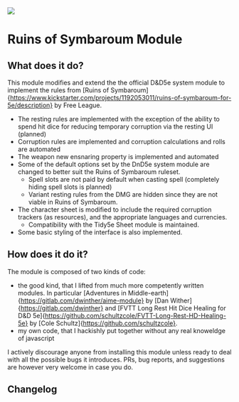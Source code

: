 <img src="https://img.shields.io/endpoint?url=https://foundryshields.com/version?url=https://raw.githubusercontent.com/dirusulixes/ros5e/master/module.json">

# Ruins of Symbaroum Module

## What does it do?

This module modifies and extend the the official D&D5e system module to implement the rules from [Ruins of Symbaroum]{https://www.kickstarter.com/projects/1192053011/ruins-of-symbaroum-for-5e/description} by Free League.

+ The resting rules are implemented with the exception of the ability to spend hit dice for reducing temporary corruption via the resting UI (planned)
+ Corruption rules are implemented and corruption calculations and rolls are automated
+ The weapon new ensnaring property is implemented and automated
+ Some of the default options set by the DnD5e system module are changed to better suit the Ruins of Symbaroum ruleset.
  + Spell slots are not paid by default when casting spell (completely hiding spell slots is planned)
  + Variant resting rules from the DMG are hidden since they are not viable in Ruins of Symbaroum.
+ The character sheet is modified to include the required corruption trackers (as resources), and the appropriate languages and currencies.
  + Compatibility with the Tidy5e Sheet module is maintained.
+ Some basic styling of the interface is also implemented. 
## How does it do it?
The module is composed of two kinds of code:
+ the good kind, that I lifted from much more competently written modules. In particular [Adventures in Middle-earth]{https://gitlab.com/dwinther/aime-module} by [Dan Wither]{https://gitlab.com/dwinther} and [FVTT Long Rest Hit Dice Healing for D&D 5e]{https://github.com/schultzcole/FVTT-Long-Rest-HD-Healing-5e} by [Cole Schultz]{https://github.com/schultzcole}.
+ my own code, that I hackishly put together without any real knoweldge of javascript

I actively discourage anyone from installing this module unless ready to deal with all the possible bugs it introduces. PRs, bug reports, and suggestions are however very welcome in case you do.

## Changelog
